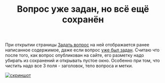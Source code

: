 ﻿---
title: "Вопрос уже задан, но всё ещё сохранён"
se.owner.user_id: 178988
se.owner.display_name: "Qwertiy"
se.owner.link: "https://ru.meta.stackoverflow.com/users/178988/qwertiy"
se.link: "https://ru.meta.stackoverflow.com/questions/10236/%d0%92%d0%be%d0%bf%d1%80%d0%be%d1%81-%d1%83%d0%b6%d0%b5-%d0%b7%d0%b0%d0%b4%d0%b0%d0%bd-%d0%bd%d0%be-%d0%b2%d1%81%d1%91-%d0%b5%d1%89%d1%91-%d1%81%d0%be%d1%85%d1%80%d0%b0%d0%bd%d1%91%d0%bd"
se.question_id: 10236
se.post_type: question
---
<p>При открытии страницы <a href="https://ru.stackoverflow.com/questions/ask">Задать вопрос</a> на ней отображается ранее написанное содержимое, даже если вопрос <a href="https://ru.stackoverflow.com/q/1093152/178988">уже был задан</a>. Считаю что после того, как вопрос опубликован на сайте, его разметку надо убирать из сохранений и открывать пустое окно. Особенно при том, что чистить надо все 3 поля - заголовок, тело вопроса и метки.</p>

<p><a href="https://i.stack.imgur.com/w3HzV.png" rel="nofollow noreferrer"><img src="https://i.stack.imgur.com/w3HzV.png" alt="скриншот"></a></p>
